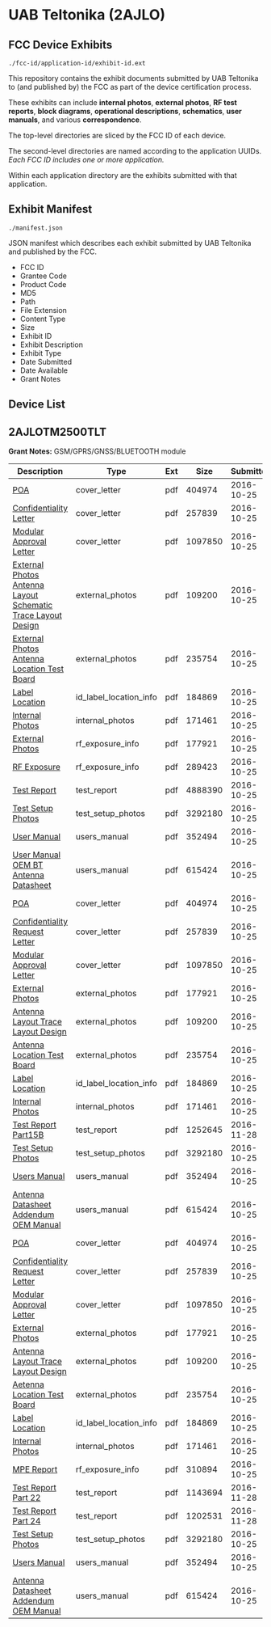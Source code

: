 # UAB Teltonika (2AJLO)
## FCC Device Exhibits

```
./fcc-id/application-id/exhibit-id.ext
```

This repository contains the exhibit documents submitted by UAB Teltonika to (and published by) the FCC as part of the device certification process.

These exhibits can include **internal photos**, **external photos**, **RF test reports**, **block diagrams**, **operational descriptions**, **schematics**, **user manuals**, and various **correspondence**.

The top-level directories are sliced by the FCC ID of each device.

The second-level directories are named according to the application UUIDs. *Each FCC ID includes one or more application.*

Within each application directory are the exhibits submitted with that application. 

## Exhibit Manifest

```
./manifest.json
```

JSON manifest which describes each exhibit submitted by UAB Teltonika and published by the FCC.

- FCC ID
- Grantee Code
- Product Code
- MD5
- Path
- File Extension
- Content Type
- Size
- Exhibit ID
- Exhibit Description
- Exhibit Type
- Date Submitted
- Date Available
- Grant Notes

## Device List
## 2AJLOTM2500TLT
**Grant Notes:** GSM/GPRS/GNSS/BLUETOOTH module

| Description | Type | Ext | Size | Submitted | Available |
| ----------- | ---- | --- | ---- | --------- | --------- |
| [POA](2AJLOTM2500TLT/db01d12e27595cb4890c8e380c28f4db/3173974.pdf) | cover_letter | pdf | 404974 | 2016-10-25 | 2016-10-25 |
| [Confidentiality Letter](2AJLOTM2500TLT/db01d12e27595cb4890c8e380c28f4db/3173975.pdf) | cover_letter | pdf | 257839 | 2016-10-25 | 2016-10-25 |
| [Modular Approval Letter](2AJLOTM2500TLT/db01d12e27595cb4890c8e380c28f4db/3173987.pdf) | cover_letter | pdf | 1097850 | 2016-10-25 | 2016-10-25 |
| [External Photos Antenna Layout Schematic Trace Layout Design](2AJLOTM2500TLT/db01d12e27595cb4890c8e380c28f4db/3173988.pdf) | external_photos | pdf | 109200 | 2016-10-25 | 2016-10-25 |
| [External Photos Antenna Location Test Board](2AJLOTM2500TLT/db01d12e27595cb4890c8e380c28f4db/3173989.pdf) | external_photos | pdf | 235754 | 2016-10-25 | 2016-10-25 |
| [Label Location](2AJLOTM2500TLT/db01d12e27595cb4890c8e380c28f4db/3173973.pdf) | id_label_location_info | pdf | 184869 | 2016-10-25 | 2016-10-25 |
| [Internal Photos](2AJLOTM2500TLT/db01d12e27595cb4890c8e380c28f4db/3173972.pdf) | internal_photos | pdf | 171461 | 2016-10-25 | 2016-10-25 |
| [External Photos](2AJLOTM2500TLT/db01d12e27595cb4890c8e380c28f4db/3173971.pdf) | rf_exposure_info | pdf | 177921 | 2016-10-25 | 2016-10-25 |
| [RF Exposure](2AJLOTM2500TLT/db01d12e27595cb4890c8e380c28f4db/3174055.pdf) | rf_exposure_info | pdf | 289423 | 2016-10-25 | 2016-10-25 |
| [Test Report](2AJLOTM2500TLT/db01d12e27595cb4890c8e380c28f4db/3174056.pdf) | test_report | pdf | 4888390 | 2016-10-25 | 2016-10-25 |
| [Test Setup Photos](2AJLOTM2500TLT/db01d12e27595cb4890c8e380c28f4db/3173976.pdf) | test_setup_photos | pdf | 3292180 | 2016-10-25 | 2016-10-25 |
| [User Manual](2AJLOTM2500TLT/db01d12e27595cb4890c8e380c28f4db/3173977.pdf) | users_manual | pdf | 352494 | 2016-10-25 | 2016-10-25 |
| [User Manual OEM BT Antenna Datasheet](2AJLOTM2500TLT/db01d12e27595cb4890c8e380c28f4db/3173990.pdf) | users_manual | pdf | 615424 | 2016-10-25 | 2016-10-25 |
| [POA](2AJLOTM2500TLT/55d546728d303dd338b57344c15d6d0b/3173974.pdf) | cover_letter | pdf | 404974 | 2016-10-25 | 2016-10-25 |
| [Confidentiality Request Letter](2AJLOTM2500TLT/55d546728d303dd338b57344c15d6d0b/3173975.pdf) | cover_letter | pdf | 257839 | 2016-10-25 | 2016-10-25 |
| [Modular Approval Letter](2AJLOTM2500TLT/55d546728d303dd338b57344c15d6d0b/3173987.pdf) | cover_letter | pdf | 1097850 | 2016-10-25 | 2016-10-25 |
| [External Photos](2AJLOTM2500TLT/55d546728d303dd338b57344c15d6d0b/3173971.pdf) | external_photos | pdf | 177921 | 2016-10-25 | 2016-10-25 |
| [Antenna Layout Trace Layout Design](2AJLOTM2500TLT/55d546728d303dd338b57344c15d6d0b/3173988.pdf) | external_photos | pdf | 109200 | 2016-10-25 | 2016-10-25 |
| [Antenna Location Test Board](2AJLOTM2500TLT/55d546728d303dd338b57344c15d6d0b/3173989.pdf) | external_photos | pdf | 235754 | 2016-10-25 | 2016-10-25 |
| [Label Location](2AJLOTM2500TLT/55d546728d303dd338b57344c15d6d0b/3173973.pdf) | id_label_location_info | pdf | 184869 | 2016-10-25 | 2016-10-25 |
| [Internal Photos](2AJLOTM2500TLT/55d546728d303dd338b57344c15d6d0b/3173972.pdf) | internal_photos | pdf | 171461 | 2016-10-25 | 2016-10-25 |
| [Test Report Part15B](2AJLOTM2500TLT/55d546728d303dd338b57344c15d6d0b/3209662.pdf) | test_report | pdf | 1252645 | 2016-11-28 | 2016-10-25 |
| [Test Setup Photos](2AJLOTM2500TLT/55d546728d303dd338b57344c15d6d0b/3173976.pdf) | test_setup_photos | pdf | 3292180 | 2016-10-25 | 2016-10-25 |
| [Users Manual](2AJLOTM2500TLT/55d546728d303dd338b57344c15d6d0b/3173977.pdf) | users_manual | pdf | 352494 | 2016-10-25 | 2016-10-25 |
| [Antenna Datasheet Addendum OEM Manual](2AJLOTM2500TLT/55d546728d303dd338b57344c15d6d0b/3173990.pdf) | users_manual | pdf | 615424 | 2016-10-25 | 2016-10-25 |
| [POA](2AJLOTM2500TLT/bb82a2cd5e84a118e259c918c7b7d78f/3173974.pdf) | cover_letter | pdf | 404974 | 2016-10-25 | 2016-10-25 |
| [Confidentiality Request Letter](2AJLOTM2500TLT/bb82a2cd5e84a118e259c918c7b7d78f/3173975.pdf) | cover_letter | pdf | 257839 | 2016-10-25 | 2016-10-25 |
| [Modular Approval Letter](2AJLOTM2500TLT/bb82a2cd5e84a118e259c918c7b7d78f/3173987.pdf) | cover_letter | pdf | 1097850 | 2016-10-25 | 2016-10-25 |
| [External Photos](2AJLOTM2500TLT/bb82a2cd5e84a118e259c918c7b7d78f/3173971.pdf) | external_photos | pdf | 177921 | 2016-10-25 | 2016-10-25 |
| [Antenna Layout Trace Layout Design](2AJLOTM2500TLT/bb82a2cd5e84a118e259c918c7b7d78f/3173988.pdf) | external_photos | pdf | 109200 | 2016-10-25 | 2016-10-25 |
| [Aetenna Location Test Board](2AJLOTM2500TLT/bb82a2cd5e84a118e259c918c7b7d78f/3173989.pdf) | external_photos | pdf | 235754 | 2016-10-25 | 2016-10-25 |
| [Label Location](2AJLOTM2500TLT/bb82a2cd5e84a118e259c918c7b7d78f/3173973.pdf) | id_label_location_info | pdf | 184869 | 2016-10-25 | 2016-10-25 |
| [Internal Photos](2AJLOTM2500TLT/bb82a2cd5e84a118e259c918c7b7d78f/3173972.pdf) | internal_photos | pdf | 171461 | 2016-10-25 | 2016-10-25 |
| [MPE Report](2AJLOTM2500TLT/bb82a2cd5e84a118e259c918c7b7d78f/3173991.pdf) | rf_exposure_info | pdf | 310894 | 2016-10-25 | 2016-10-25 |
| [Test Report Part 22](2AJLOTM2500TLT/bb82a2cd5e84a118e259c918c7b7d78f/3209660.pdf) | test_report | pdf | 1143694 | 2016-11-28 | 2016-10-25 |
| [Test Report Part 24](2AJLOTM2500TLT/bb82a2cd5e84a118e259c918c7b7d78f/3209661.pdf) | test_report | pdf | 1202531 | 2016-11-28 | 2016-10-25 |
| [Test Setup Photos](2AJLOTM2500TLT/bb82a2cd5e84a118e259c918c7b7d78f/3173976.pdf) | test_setup_photos | pdf | 3292180 | 2016-10-25 | 2016-10-25 |
| [Users Manual](2AJLOTM2500TLT/bb82a2cd5e84a118e259c918c7b7d78f/3173977.pdf) | users_manual | pdf | 352494 | 2016-10-25 | 2016-10-25 |
| [Antenna Datasheet Addendum OEM Manual](2AJLOTM2500TLT/bb82a2cd5e84a118e259c918c7b7d78f/3173990.pdf) | users_manual | pdf | 615424 | 2016-10-25 | 2016-10-25 |
